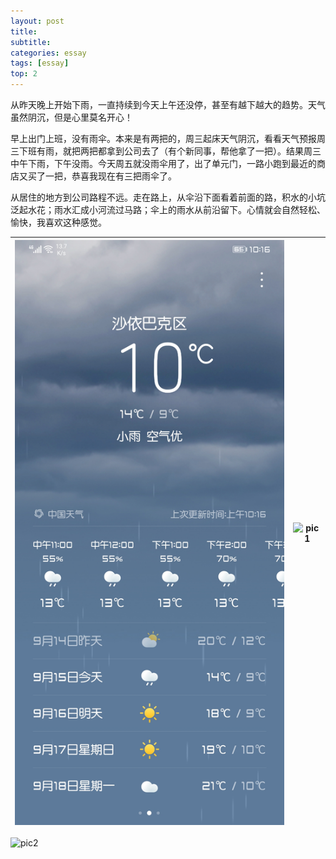 ```yaml
---
layout: post
title:
subtitle:
categories: essay
tags: [essay]
top: 2
---
```


从昨天晚上开始下雨，一直持续到今天上午还没停，甚至有越下越大的趋势。天气虽然阴沉，但是心里莫名开心！

早上出门上班，没有雨伞。本来是有两把的，周三起床天气阴沉，看看天气预报周三下班有雨，就把两把都拿到公司去了（有个新同事，帮他拿了一把）。结果周三中午下雨，下午没雨。今天周五就没雨伞用了，出了单元门，一路小跑到最近的商店又买了一把，恭喜我现在有三把雨伞了。

从居住的地方到公司路程不远。走在路上，从伞沿下面看着前面的路，积水的小坑泛起水花；雨水汇成小河流过马路；伞上的雨水从前沿留下。心情就会自然轻松、愉快，我喜欢这种感觉。

| ![weather](/assets/images/20230915/Screenshot_20230915_101639_com.huawei.android.totemweather.jpg) | ![pic1](/assets/images/20230915/IMG_20230915_101809.jpg) |
| -------------------------------------------------------------------------------------------------- | -------------------------------------------------------- |

![pic2](/assets/images/20230915/IMG_20230915_101820.jpg)
